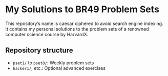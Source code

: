 # My Solutions to BR49 Problem Sets

This repository’s name is caesar ciphered to avoid search engine indexing.
It contains my personal solutions to the problem sets of a renowned computer science course by HarvardX.

## Repository structure

- `pset1/` to `pset8/`: Weekly problem sets
- `hacker1/`, etc.: Optional advanced exercises
